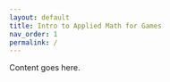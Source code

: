 ```yaml
---
layout: default
title: Intro to Applied Math for Games  
nav_order: 1
permalink: /
---
```


Content goes here.